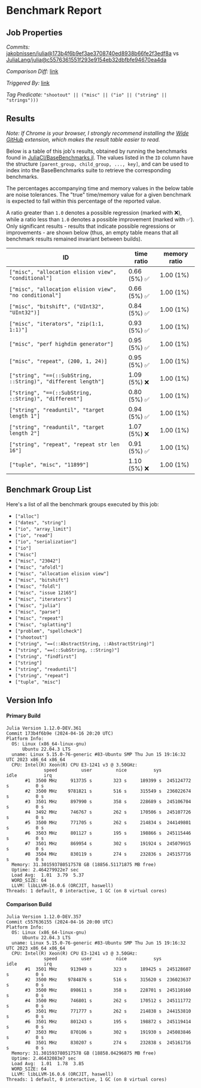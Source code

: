 # Benchmark Report

## Job Properties

*Commits:* [jakobnissen/julia@173b4f6b9ef3ae3708740ed8938b66fe2f3edf8a](https://github.com/jakobnissen/julia/commit/173b4f6b9ef3ae3708740ed8938b66fe2f3edf8a) vs [JuliaLang/julia@c5576361551f293e9154eb32dbfbfe94670ea4da](https://github.com/JuliaLang/julia/commit/c5576361551f293e9154eb32dbfbfe94670ea4da)

*Comparison Diff:* [link](https://github.com/JuliaLang/julia/compare/c5576361551f293e9154eb32dbfbfe94670ea4da..jakobnissen/julia:173b4f6b9ef3ae3708740ed8938b66fe2f3edf8a)

*Triggered By:* [link](https://github.com/JuliaLang/julia/pull/51631#issuecomment-2059894071)

*Tag Predicate:* `"shootout" || ("misc" || ("io" || ("string" || "strings")))`

## Results

*Note: If Chrome is your browser, I strongly recommend installing the [Wide GitHub](https://chrome.google.com/webstore/detail/wide-github/kaalofacklcidaampbokdplbklpeldpj?hl=en)
extension, which makes the result table easier to read.*

Below is a table of this job's results, obtained by running the benchmarks found in
[JuliaCI/BaseBenchmarks.jl](https://github.com/JuliaCI/BaseBenchmarks.jl). The values
listed in the `ID` column have the structure `[parent_group, child_group, ..., key]`,
and can be used to index into the BaseBenchmarks suite to retrieve the corresponding
benchmarks.

The percentages accompanying time and memory values in the below table are noise tolerances. The "true"
time/memory value for a given benchmark is expected to fall within this percentage of the reported value.

A ratio greater than `1.0` denotes a possible regression (marked with :x:), while a ratio less
than `1.0` denotes a possible improvement (marked with :white_check_mark:). Only significant results - results
that indicate possible regressions or improvements - are shown below (thus, an empty table means that all
benchmark results remained invariant between builds).

| ID | time ratio | memory ratio |
|----|------------|--------------|
| `["misc", "allocation elision view", "conditional"]` | 0.66 (5%) :white_check_mark: | 1.00 (1%)  |
| `["misc", "allocation elision view", "no conditional"]` | 0.66 (5%) :white_check_mark: | 1.00 (1%)  |
| `["misc", "bitshift", ("UInt32", "UInt32")]` | 0.84 (5%) :white_check_mark: | 1.00 (1%)  |
| `["misc", "iterators", "zip(1:1, 1:1)"]` | 0.93 (5%) :white_check_mark: | 1.00 (1%)  |
| `["misc", "perf highdim generator"]` | 0.95 (5%) :white_check_mark: | 1.00 (1%)  |
| `["misc", "repeat", (200, 1, 24)]` | 0.95 (5%) :white_check_mark: | 1.00 (1%)  |
| `["string", "==(::SubString, ::String)", "different length"]` | 1.09 (5%) :x: | 1.00 (1%)  |
| `["string", "==(::SubString, ::String)", "different"]` | 0.80 (5%) :white_check_mark: | 1.00 (1%)  |
| `["string", "readuntil", "target length 1"]` | 0.94 (5%) :white_check_mark: | 1.00 (1%)  |
| `["string", "readuntil", "target length 2"]` | 1.07 (5%) :x: | 1.00 (1%)  |
| `["string", "repeat", "repeat str len 16"]` | 0.91 (5%) :white_check_mark: | 1.00 (1%)  |
| `["tuple", "misc", "11899"]` | 1.10 (5%) :x: | 1.00 (1%)  |

## Benchmark Group List

Here's a list of all the benchmark groups executed by this job:

- `["alloc"]`
- `["dates", "string"]`
- `["io", "array_limit"]`
- `["io", "read"]`
- `["io", "serialization"]`
- `["io"]`
- `["misc"]`
- `["misc", "23042"]`
- `["misc", "afoldl"]`
- `["misc", "allocation elision view"]`
- `["misc", "bitshift"]`
- `["misc", "foldl"]`
- `["misc", "issue 12165"]`
- `["misc", "iterators"]`
- `["misc", "julia"]`
- `["misc", "parse"]`
- `["misc", "repeat"]`
- `["misc", "splatting"]`
- `["problem", "spellcheck"]`
- `["shootout"]`
- `["string", "==(::AbstractString, ::AbstractString)"]`
- `["string", "==(::SubString, ::String)"]`
- `["string", "findfirst"]`
- `["string"]`
- `["string", "readuntil"]`
- `["string", "repeat"]`
- `["tuple", "misc"]`

## Version Info

#### Primary Build

```
Julia Version 1.12.0-DEV.361
Commit 173b4f6b9e (2024-04-16 20:20 UTC)
Platform Info:
  OS: Linux (x86_64-linux-gnu)
      Ubuntu 22.04.3 LTS
  uname: Linux 5.15.0-76-generic #83-Ubuntu SMP Thu Jun 15 19:16:32 UTC 2023 x86_64 x86_64
  CPU: Intel(R) Xeon(R) CPU E3-1241 v3 @ 3.50GHz: 
              speed         user         nice          sys         idle          irq
       #1  3500 MHz     913735 s        323 s     189399 s  245124772 s          0 s
       #2  3500 MHz    9781821 s        516 s     315549 s  236022674 s          0 s
       #3  3501 MHz     897990 s        358 s     228689 s  245106704 s          0 s
       #4  3492 MHz     746767 s        262 s     170506 s  245107726 s          0 s
       #5  3500 MHz     771705 s        262 s     214834 s  244149801 s          0 s
       #6  3503 MHz     801127 s        195 s     198866 s  245115446 s          0 s
       #7  3501 MHz     869954 s        302 s     191924 s  245079915 s          0 s
       #8  3504 MHz     830119 s        274 s     232836 s  245157716 s          0 s
  Memory: 31.301593780517578 GB (18856.51171875 MB free)
  Uptime: 2.464279922e7 sec
  Load Avg:  1.01  3.79  5.37
  WORD_SIZE: 64
  LLVM: libLLVM-16.0.6 (ORCJIT, haswell)
Threads: 1 default, 0 interactive, 1 GC (on 8 virtual cores)

```

#### Comparison Build

```
Julia Version 1.12.0-DEV.357
Commit c557636155 (2024-04-16 20:00 UTC)
Platform Info:
  OS: Linux (x86_64-linux-gnu)
      Ubuntu 22.04.3 LTS
  uname: Linux 5.15.0-76-generic #83-Ubuntu SMP Thu Jun 15 19:16:32 UTC 2023 x86_64 x86_64
  CPU: Intel(R) Xeon(R) CPU E3-1241 v3 @ 3.50GHz: 
              speed         user         nice          sys         idle          irq
       #1  3501 MHz     913949 s        323 s     189425 s  245128607 s          0 s
       #2  3500 MHz    9784876 s        516 s     315620 s  236023637 s          0 s
       #3  3500 MHz     898611 s        358 s     228701 s  245110160 s          0 s
       #4  3500 MHz     746801 s        262 s     170512 s  245111772 s          0 s
       #5  3501 MHz     771777 s        262 s     214838 s  244153810 s          0 s
       #6  3501 MHz     801243 s        195 s     198872 s  245119414 s          0 s
       #7  3503 MHz     870106 s        302 s     191930 s  245083846 s          0 s
       #8  3501 MHz     830207 s        274 s     232838 s  245161716 s          0 s
  Memory: 31.301593780517578 GB (18858.04296875 MB free)
  Uptime: 2.46432083e7 sec
  Load Avg:  1.01  1.78  3.85
  WORD_SIZE: 64
  LLVM: libLLVM-16.0.6 (ORCJIT, haswell)
Threads: 1 default, 0 interactive, 1 GC (on 8 virtual cores)

```
